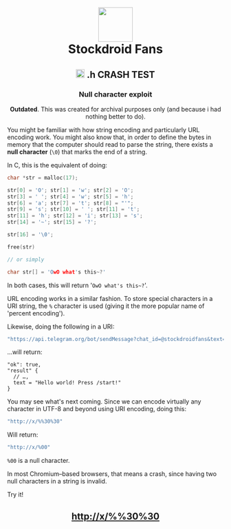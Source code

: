 <h1 align="center">
  <img src="https://dslv9ilpbe7p1.cloudfront.net/Cj7cYvaXaoyQ386pQ2yIjw_store_logo_image.png" width="80"/><br/>
  Stockdroid Fans
</h1>
<h2 align="center">
  <img src="https://camo.githubusercontent.com/de4fa40cddcfcb22448cdca8e9dad69d8133ae62964a9c90ffa661afd780b94a/68747470733a2f2f656d6f6a6970656469612d75732e73332e6475616c737461636b2e75732d776573742d312e616d617a6f6e6177732e636f6d2f7468756d62732f3332302f6170706c652f3238352f706f6c6963652d6361722d6c696768745f31663661382e706e67" width="20"/>
  .h CRASH TEST
</h2>
<h3 align="center">
  Null character exploit
</h3>
<div id="deprecated" align="center">

  **Outdated**. This was created for archival
purposes only (and because i had nothing better to do).

</div>

You might be familiar with how string encoding and
particularly URL encoding work. You might also know
that, in order to define the bytes in memory that
the computer should read to parse the string, there
exists a **null character** (`\0`) that marks the
end of a string.

In C, this is the equivalent of doing:
```c
char *str = malloc(17);

str[0] = 'O'; str[1] = 'w'; str[2] = 'O';
str[3] = ' '; str[4] = 'w'; str[5] = 'h';
str[6] = 'a'; str[7] = 't'; str[8] = "'";
str[9] = 's'; str[10] = ' '; str[11] = 't';
str[11] = 'h'; str[12] = 'i'; str[13] = 's';
str[14] = '~'; str[15] = '?';

str[16] = '\0';

free(str)

// or simply

char str[] = 'OwO what's this~?'
```
In both cases, this will return '`OwO what's this~?`'.

URL encoding works in a similar fashion. To store
special characters in a URI string, the `%` character
is used (giving it the more popular name of 'percent
encoding').

Likewise, doing the following in a URI:
```js
"https://api.telegram.org/bot/sendMessage?chat_id=@stockdroidfans&text=Hello%20world!%20Press%20%2Fstart!"
```
…will return:
```jsonc
"ok": true,
"result" {
  // …,
  text = "Hello world! Press /start!"
}
```

You may see what's next coming. Since we can encode
virtually any character in UTF-8 and beyond using
URI encoding, doing this:
```js
"http://x/%%30%30"
```
Will return:
```js
"http://x/%00"
```

`%00` is a null character.

In most Chromium–based browsers, that means a crash,
since having two null characters in a string is
invalid.

Try it!

<h2 align="center">

  [http://x/%%30%30](http://x/%%30%30)

</h2>
